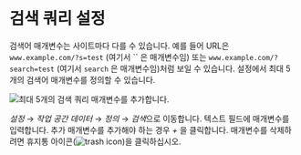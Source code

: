 # 검색 쿼리 설정

검색어 매개변수는 사이트마다 다를 수 있습니다. 예를 들어 URL은 `www.example.com/?s=test` (여기서 `` 은 매개변수임) 또는 `www.example.com/?search=test` (여기서 `search` 은 매개변수임)처럼 보일 수 있습니다. 설정에서 최대 5개의 검색어 매개변수를 정의할 수 있습니다.

![최대 5개의 검색 쿼리 매개변수를 추가합니다.](./setting-a-search-query/images/01.png)

*설정* &rarr; *작업 공간 데이터* &rarr; *정의* &rarr; *검색*으로 이동합니다. 텍스트 필드에 매개변수를 입력합니다. 추가 매개변수를 추가해야 하는 경우 *+* 을 클릭합니다. 매개변수를 삭제하려면 휴지통 아이콘(![trash icon](../../images/icon-delete.png))을 클릭하십시오.

